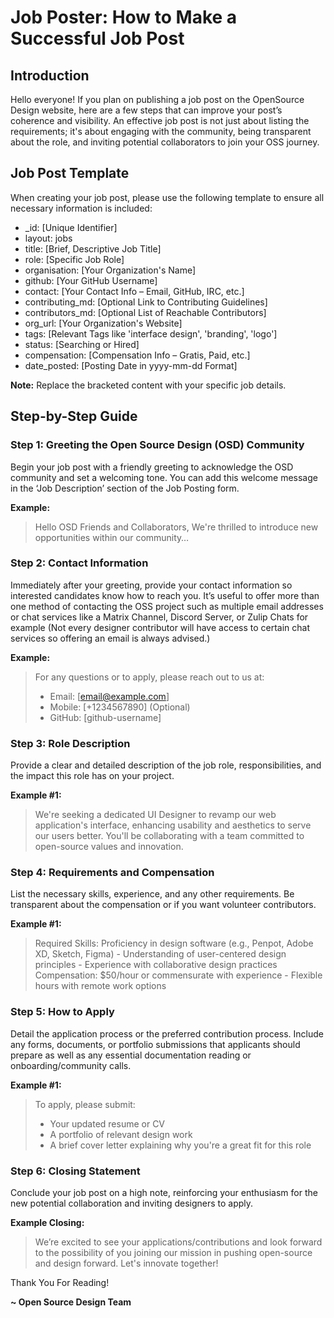 # Job Poster: How to Make a Successful Job Post

## Introduction

Hello everyone! If you plan on publishing a job post on the OpenSource Design website, here are a few steps that can improve your post’s coherence and visibility. An effective job post is not just about listing the requirements; it's about engaging with the community, being transparent about the role, and inviting potential collaborators to join your OSS journey.

## Job Post Template

When creating your job post, please use the following template to ensure all necessary information is included:

- _id: [Unique Identifier]
- layout: jobs
- title: [Brief, Descriptive Job Title]
- role: [Specific Job Role]
- organisation: [Your Organization's Name]
- github: [Your GitHub Username]
- contact: [Your Contact Info – Email, GitHub, IRC, etc.]
- contributing_md: [Optional Link to Contributing Guidelines]
- contributors_md: [Optional List of Reachable Contributors]
- org_url: [Your Organization's Website]
- tags: [Relevant Tags like 'interface design', 'branding', 'logo']
- status: [Searching or Hired]
- compensation: [Compensation Info – Gratis, Paid, etc.]
- date_posted: [Posting Date in yyyy-mm-dd Format]

**Note:** Replace the bracketed content with your specific job details.

## Step-by-Step Guide

### Step 1: Greeting the Open Source Design (OSD) Community

Begin your job post with a friendly greeting to acknowledge the OSD community and set a welcoming tone. You can add this welcome message in the ‘Job Description’ section of the Job Posting form.

**Example:**
> Hello OSD Friends and Collaborators, We're thrilled to introduce new opportunities within our community…

### Step 2: Contact Information

Immediately after your greeting, provide your contact information so interested candidates know how to reach you. It’s useful to offer more than one method of contacting the OSS project such as multiple email addresses or chat services like a Matrix Channel, Discord Server, or Zulip Chats for example (Not every designer contributor will have access to certain chat services so offering an email is always advised.)

**Example:**
> For any questions or to apply, please reach out to us at:
> - Email: [email@example.com]
> - Mobile: [+1234567890] (Optional)
> - GitHub: [github-username]

### Step 3: Role Description

Provide a clear and detailed description of the job role, responsibilities, and the impact this role has on your project.

**Example #1:**
> We're seeking a dedicated UI Designer to revamp our web application's interface, enhancing usability and aesthetics to serve our users better. You'll be collaborating with a team committed to open-source values and innovation.

### Step 4: Requirements and Compensation

List the necessary skills, experience, and any other requirements. Be transparent about the compensation or if you want volunteer contributors.

**Example #1:**
> Required Skills: Proficiency in design software (e.g., Penpot, Adobe XD, Sketch, Figma) - Understanding of user-centered design principles - Experience with collaborative design practices
> Compensation: $50/hour or commensurate with experience - Flexible hours with remote work options

### Step 5: How to Apply

Detail the application process or the preferred contribution process. Include any forms, documents, or portfolio submissions that applicants should prepare as well as any essential documentation reading or onboarding/community calls.

**Example #1:**
> To apply, please submit:
> - Your updated resume or CV
> - A portfolio of relevant design work
> - A brief cover letter explaining why you're a great fit for this role

### Step 6: Closing Statement

Conclude your job post on a high note, reinforcing your enthusiasm for the new potential collaboration and inviting designers to apply.

**Example Closing:**
> We’re excited to see your applications/contributions and look forward to the possibility of you joining our mission in pushing open-source and design forward. Let's innovate together!

Thank You For Reading!

**~ Open Source Design Team**
